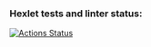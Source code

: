 ### Hexlet tests and linter status:
[![Actions Status](https://github.com/moonwalker935/frontend-project-44/actions/workflows/hexlet-check.yml/badge.svg)](https://github.com/moonwalker935/frontend-project-44/actions)